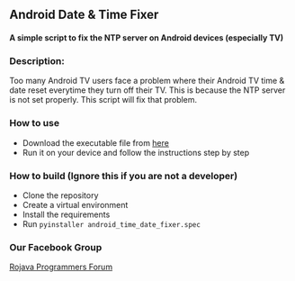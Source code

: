 ## Android Date & Time Fixer
#### A simple script to fix the NTP server on Android devices (especially TV)

### Description:
Too many Android TV users face a problem where their Android TV time & date reset everytime they turn off their TV. This is because the NTP server is not set properly. This script will fix that problem.

### How to use
- Download the executable file from [here]('htttp://test.com')
- Run it on your device and follow the instructions step by step

### How to build (Ignore this if you are not a developer)
- Clone the repository
- Create a virtual environment
- Install the requirements
- Run `pyinstaller android_time_date_fixer.spec`

### Our Facebook Group
[Rojava Programmers Forum](https://www.facebook.com/groups/rpforums)